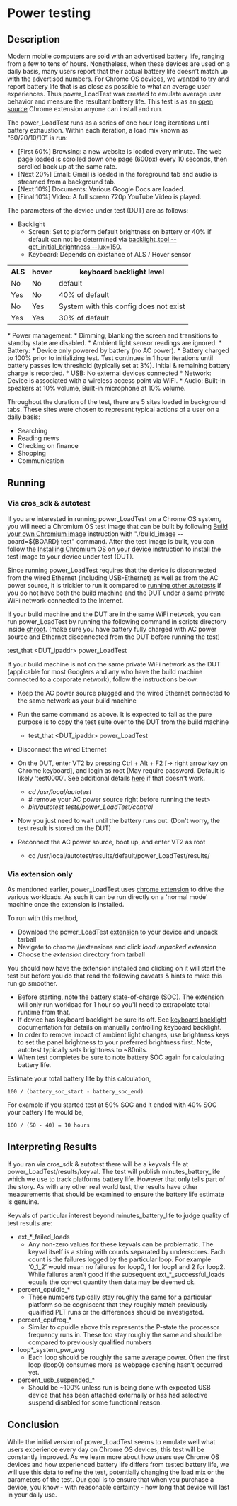 # Power testing

## Description

Modern mobile computers are sold with an advertised battery life, ranging from a
few to tens of hours. Nonetheless, when these devices are used on a daily basis,
many users report that their actual battery life doesn’t match up with the
advertised numbers. For Chrome OS devices, we wanted to try and report battery
life that is as close as possible to what an average user experiences. Thus
power_LoadTest was created to emulate average user behavior and measure the
resultant battery life. This test is as an [open source][1] Chrome extension
anyone can install and run.

The power_LoadTest runs as a series of one hour long iterations until battery
exhaustion. Within each iteration, a load mix known as “60/20/10/10” is run:
* [First 60%] Browsing: a new website is loaded every minute. The web page loaded
is scrolled down one page (600px) every 10 seconds, then scrolled back up at the
same rate.
* [Next 20%] Email: Gmail is loaded in the foreground tab and audio is streamed
from a background tab.
* [Next 10%] Documents: Various Google Docs are loaded.
* [Final 10%] Video: A full screen 720p YouTube Video is played.

The parameters of the device under test (DUT) are as follows:
* Backlight
  * Screen: Set to platform default brightness on battery or 40% if default can not
be determined via [backlight_tool --get_initial_brightness --lux=150][2].
  * Keyboard: Depends on existance of ALS / Hover sensor
<table style="width:100%">
<tr><th> ALS </th>  <th> hover </th> <th> keyboard backlight level </th></tr>
<tr><td> No  </td>  <td> No    </td> <td> default </td></tr>
<tr><td> Yes </td>  <td> No    </td> <td> 40% of default </td></tr>
<tr><td> No  </td>  <td> Yes   </td> <td> System with this config does not exist
</td></tr>
<tr><td> Yes </td>  <td> Yes   </td> <td> 30% of default </td></tr>
</table>
* Power management:
  * Dimming, blanking the screen and transitions to standby state are disabled.
  * Ambient light sensor readings are ignored.
* Battery:
  * Device only powered by battery (no AC power).
  * Battery charged to 100% prior to initializing test. Test continues in 1 hour
iterations until battery passes low threshold (typically set at 3%). Initial &
remaining battery charge is recorded.
* USB: No external devices connected
* Network: Device is associated with a wireless access point via WiFi.
* Audio: Built-in speakers at 10% volume, Built-in microphone at 10% volume.

Throughout the duration of the test, there are 5 sites loaded in background
tabs. These sites were chosen to represent typical actions of a user on a daily basis:
* Searching
* Reading news
* Checking on finance
* Shopping
* Communication

## Running

### Via cros_sdk & autotest

If you are interested in running power_LoadTest on a Chrome OS system, you will
need a Chromium OS test image that can be built by following [Build your own
Chromium image][3] instruction with "./build_image --board=${BOARD} test"
command. After the test image is built, you can follow the [Installing Chromium
OS on your device][4] instruction to install the test image to your device under
test (DUT).

Since running power_LoadTest requires that the device is disconnected from the
wired Ethernet (including USB-Ethernet) as well as from the AC power source, it
is trickier to run it compared to [running other autotests][5] if you do not have
both the build machine and the DUT under a same private WiFi network connected
to the Internet.

If your build machine and the DUT are in the same WiFi network, you can run
power_LoadTest by running the following command in scripts directory inside
[chroot][6]. (make sure you have battery fully charged with AC power source and
Ethernet disconnected from the DUT before running the test)

test_that <DUT_ipaddr> power_LoadTest

If your build machine is not on the same private WiFi network as the DUT
(applicable for most Googlers and any who have the build machine connected to
a corporate network), follow the instructions below.

* Keep the AC power source plugged and the wired Ethernet connected to the same
  network as your build machine
* Run the same command as above. It is expected to fail as the pure purpose is
  to copy the test suite over to the DUT from the build machine
  * test_that <DUT_ipaddr> power_LoadTest
* Disconnect the wired Ethernet
* On the DUT, enter VT2 by pressing Ctrl + Alt + F2 [-> right arrow key on
  Chrome keyboard], and login as root (May require password.  Default is likely
  'test0000'.  See additional details [here][7] if that doesn't work.

  * *cd /usr/local/autotest*
  * \# remove your AC power source right before running the test>
  * *bin/autotest tests/power_LoadTest/control*
* Now you just need to wait until the battery runs out. (Don't worry, the test
  result is stored on the DUT)
* Reconnect the AC power source, boot up, and enter VT2 as root
  * cd /usr/local/autotest/results/default/power_LoadTest/results/

### Via extension only

As mentioned earlier, power_LoadTest uses [chrome extension][8] to drive the
various workloads. As such it can be run directly on a 'normal mode' machine
once the extension is installed.

To run with this method,
* Download the power_LoadTest [extension][9] to your device and unpack tarball
* Navigate to chrome://extensions and click *load unpacked extension*
* Choose the *extension* directory from tarball

You should now have the extension installed and clicking on it will start the
test but before you do that read the following caveats & hints to make this run
go smoother.

* Before starting, note the battery state-of-charge (SOC).  The extension will only
  run workload for 1 hour so you'll need to extrapolate total runtime from that.
* If device has keyboard backlight be sure its off.  See [keyboard backlight][10]
  documentation for details on manually controlling keyboard backlight.
* In order to remove impact of ambient light changes, use brightness keys to set
  the panel brightness to your preferred brightness first.  Note, autotest
  typically sets brightness to ~80nits.
* When test completes be sure to note battery SOC again for calculating battery
  life.
  
Estimate your total battery life by this calculation,

    100 / (battery_soc_start - battery_soc_end)

For example if you started test at 50% SOC and it ended with 40% SOC your
battery life would be,

    100 / (50 - 40) = 10 hours

##  Interpreting Results

If you ran via cros_sdk & autotest there will be a keyvals file at
power_LoadTest/results/keyval. The test will publish minutes_battery_life which
we use to track platforms battery life. However that only tells part of the
story. As with any other real world test, the results have other measurements
that should be examined to ensure the battery life estimate is genuine.
  
Keyvals of particular interest beyond minutes_battery_life to judge quality of
test results are:

* ext_*\_failed_loads
  * Any non-zero values for these keyvals can be problematic. The keyval itself
  is a string with counts separated by underscores. Each count is the failures
  logged by the particular loop. For example ‘0_1_2’ would mean no failures for
  loop0, 1 for loop1 and 2 for loop2. While failures aren’t good if the
  subsequent ext_*\_successful_loads equals the correct quantity then data may be
  deemed ok.
* percent_cpuidle_*
  * These numbers typically stay roughly the same for a particular platform so be
  cogniscent that they roughly match previously qualified PLT runs or the
  differences should be investigated.
* percent_cpufreq_*
  * Similar to cpuidle above this represents the P-state the processor frequency
  runs in. These too stay roughly the same and should be compared to previously
  qualified numbers
* loop*\_system_pwr_avg
  * Each loop should be roughly the same average power. Often the first loop
  (loop0) consumes more as webpage caching hasn’t occurred yet.
* percent_usb_suspended_*
  * Should be ~100% unless run is being done with expected USB device that has
  been attached externally or has had selective suspend disabled for some
  functional reason.

##  Conclusion

While the initial version of power_LoadTest seems to emulate well what users
experience every day on Chrome OS devices, this test will be constantly
improved. As we learn more about how users use Chrome OS devices and how
experienced battery life differs from tested battery life, we will use this
data to refine the test, potentially changing the load mix or the parameters
of the test. Our goal is to ensure that when you purchase a device, you know -
with reasonable certainty - how long that device will last in your daily use.

[1]: https://chromium.googlesource.com/chromiumos/third_party/autotest/+/master/client/site_tests/power_LoadTest/
[2]: https://chromium.googlesource.com/chromiumos/platform2/+/master/power_manager/tools/backlight_tool.cc#154
[3]: http://www.chromium.org/chromium-os/developer-guide#TOC-Build-a-disk-image-for-your-board
[4]: http://www.chromium.org/chromium-os/developer-guide#TOC-Installing-Chromium-OS-on-your-Device
[5]: http://www.chromium.org/chromium-os/testing/autotest-user-doc#TOC-Running-tests
[6]: https://chromium.googlesource.com/chromiumos/docs/+/master/developer_guide.md#enter-the-chroot
[7]: https://www.chromium.org/chromium-os/how-tos-and-troubleshooting/debugging-features
[8]: https://developer.chrome.com/extensions/getstarted
[9]: https://chromium.googlesource.com/chromiumos/third_party/autotest/+archive/master/client/site_tests/power_LoadTest.tar.gz
[10]: https://chromium.googlesource.com/chromiumos/platform2/+/master/power_manager/docs/keyboard_backlight.md
